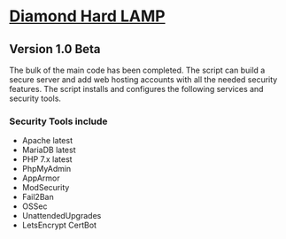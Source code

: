 # [**Diamond Hard LAMP**](https://cybergladius.com/diamond-hard-lamp/)

## Version 1.0 Beta
The bulk of the main code has been completed. The script can build a secure server and add web hosting accounts with all the needed security features. The script installs and configures the following services and security tools.

 ### Security Tools include 
 - Apache latest
 - MariaDB latest
 - PHP 7.x latest
 - PhpMyAdmin
 - AppArmor
 - ModSecurity
 - Fail2Ban
 - OSSec
 - UnattendedUpgrades
 - LetsEncrypt CertBot
